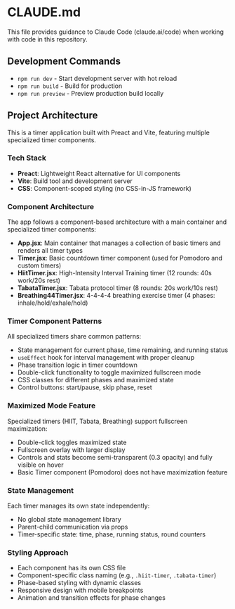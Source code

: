 # CLAUDE.md

This file provides guidance to Claude Code (claude.ai/code) when working with code in this repository.

## Development Commands

- `npm run dev` - Start development server with hot reload
- `npm run build` - Build for production 
- `npm run preview` - Preview production build locally

## Project Architecture

This is a timer application built with Preact and Vite, featuring multiple specialized timer components.

### Tech Stack
- **Preact**: Lightweight React alternative for UI components
- **Vite**: Build tool and development server
- **CSS**: Component-scoped styling (no CSS-in-JS framework)

### Component Architecture

The app follows a component-based architecture with a main container and specialized timer components:

- **App.jsx**: Main container that manages a collection of basic timers and renders all timer types
- **Timer.jsx**: Basic countdown timer component (used for Pomodoro and custom timers)
- **HiitTimer.jsx**: High-Intensity Interval Training timer (12 rounds: 40s work/20s rest)
- **TabataTimer.jsx**: Tabata protocol timer (8 rounds: 20s work/10s rest) 
- **Breathing44Timer.jsx**: 4-4-4-4 breathing exercise timer (4 phases: inhale/hold/exhale/hold)

### Timer Component Patterns

All specialized timers share common patterns:
- State management for current phase, time remaining, and running status
- `useEffect` hook for interval management with proper cleanup
- Phase transition logic in timer countdown
- Double-click functionality to toggle maximized fullscreen mode
- CSS classes for different phases and maximized state
- Control buttons: start/pause, skip phase, reset

### Maximized Mode Feature

Specialized timers (HIIT, Tabata, Breathing) support fullscreen maximization:
- Double-click toggles maximized state
- Fullscreen overlay with larger display
- Controls and stats become semi-transparent (0.3 opacity) and fully visible on hover
- Basic Timer component (Pomodoro) does not have maximization feature

### State Management

Each timer manages its own state independently:
- No global state management library
- Parent-child communication via props
- Timer-specific state: time, phase, running status, round counters

### Styling Approach

- Each component has its own CSS file
- Component-specific class naming (e.g., `.hiit-timer`, `.tabata-timer`)
- Phase-based styling with dynamic classes
- Responsive design with mobile breakpoints
- Animation and transition effects for phase changes